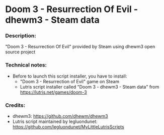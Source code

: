 # Doom 3 - Resurrection Of Evil - dhewm3 - Steam data
### Description:
"Doom 3 - Resurrection Of Evil" provided by Steam using dhewm3 open source project
### Technical notes:
- Before to launch this script installer, you have to install:
  - "Doom 3 - Resurrection of Evil" game on Steam
  - Lutris script installer called "Doom 3 - dhewm3 - Steam data" from https://lutris.net/games/doom-3
### Credits:
- dhewm3: https://github.com/dhewm/dhewm3
- Lutris script maintained by legluondunet: https://github.com/legluondunet/MyLittleLutrisScripts
